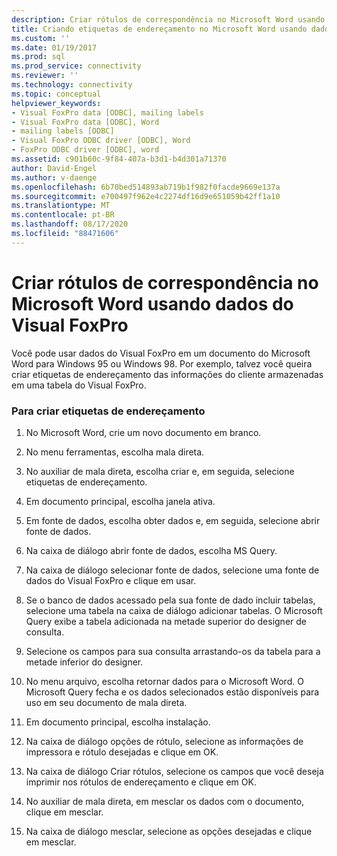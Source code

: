 ```yaml
---
description: Criar rótulos de correspondência no Microsoft Word usando dados do Visual FoxPro
title: Criando etiquetas de endereçamento no Microsoft Word usando dados do Visual FoxPro | Microsoft Docs
ms.custom: ''
ms.date: 01/19/2017
ms.prod: sql
ms.prod_service: connectivity
ms.reviewer: ''
ms.technology: connectivity
ms.topic: conceptual
helpviewer_keywords:
- Visual FoxPro data [ODBC], mailing labels
- Visual FoxPro data [ODBC], Word
- mailing labels [ODBC]
- Visual FoxPro ODBC driver [ODBC], Word
- FoxPro ODBC driver [ODBC], word
ms.assetid: c901b60c-9f84-407a-b3d1-b4d301a71370
author: David-Engel
ms.author: v-daenge
ms.openlocfilehash: 6b70bed514893ab719b1f982f0facde9669e137a
ms.sourcegitcommit: e700497f962e4c2274df16d9e651059b42ff1a10
ms.translationtype: MT
ms.contentlocale: pt-BR
ms.lasthandoff: 08/17/2020
ms.locfileid: "88471606"
---
```

# <a name="creating-mailing-labels-in-microsoft-word-using-visual-foxpro-data"></a>Criar rótulos de correspondência no Microsoft Word usando dados do Visual FoxPro
Você pode usar dados do Visual FoxPro em um documento do Microsoft Word para Windows 95 ou Windows 98. Por exemplo, talvez você queira criar etiquetas de endereçamento das informações do cliente armazenadas em uma tabela do Visual FoxPro.  
  
### <a name="to-create-mailing-labels"></a>Para criar etiquetas de endereçamento  
  
1.  No Microsoft Word, crie um novo documento em branco.  
  
2.  No menu ferramentas, escolha mala direta.  
  
3.  No auxiliar de mala direta, escolha criar e, em seguida, selecione etiquetas de endereçamento.  
  
4.  Em documento principal, escolha janela ativa.  
  
5.  Em fonte de dados, escolha obter dados e, em seguida, selecione abrir fonte de dados.  
  
6.  Na caixa de diálogo abrir fonte de dados, escolha MS Query.  
  
7.  Na caixa de diálogo selecionar fonte de dados, selecione uma fonte de dados do Visual FoxPro e clique em usar.  
  
8.  Se o banco de dados acessado pela sua fonte de dado incluir tabelas, selecione uma tabela na caixa de diálogo adicionar tabelas. O Microsoft Query exibe a tabela adicionada na metade superior do designer de consulta.  
  
9. Selecione os campos para sua consulta arrastando-os da tabela para a metade inferior do designer.  
  
10. No menu arquivo, escolha retornar dados para o Microsoft Word. O Microsoft Query fecha e os dados selecionados estão disponíveis para uso em seu documento de mala direta.  
  
11. Em documento principal, escolha instalação.  
  
12. Na caixa de diálogo opções de rótulo, selecione as informações de impressora e rótulo desejadas e clique em OK.  
  
13. Na caixa de diálogo Criar rótulos, selecione os campos que você deseja imprimir nos rótulos de endereçamento e clique em OK.  
  
14. No auxiliar de mala direta, em mesclar os dados com o documento, clique em mesclar.  
  
15. Na caixa de diálogo mesclar, selecione as opções desejadas e clique em mesclar.
